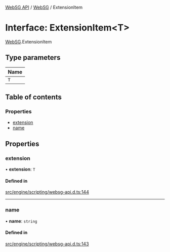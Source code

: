 [WebSG API](../README.md) / [WebSG](../modules/WebSG.md) / ExtensionItem

# Interface: ExtensionItem<T\>

[WebSG](../modules/WebSG.md).ExtensionItem

## Type parameters

| Name |
| :------ |
| `T` |

## Table of contents

### Properties

- [extension](WebSG.ExtensionItem.md#extension)
- [name](WebSG.ExtensionItem.md#name)

## Properties

### extension

• **extension**: `T`

#### Defined in

[src/engine/scripting/websg-api.d.ts:144](https://github.com/thirdroom/thirdroom/blob/972fa72b/src/engine/scripting/websg-api.d.ts#L144)

___

### name

• **name**: `string`

#### Defined in

[src/engine/scripting/websg-api.d.ts:143](https://github.com/thirdroom/thirdroom/blob/972fa72b/src/engine/scripting/websg-api.d.ts#L143)

